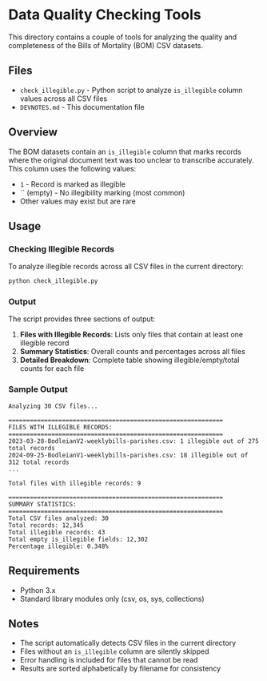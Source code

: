 # Data Quality Checking Tools

This directory contains a couple of tools for analyzing the quality and completeness of the Bills of Mortality (BOM) CSV datasets.

## Files

- `check_illegible.py` - Python script to analyze `is_illegible` column values across all CSV files
- `DEVNOTES.md` - This documentation file

## Overview

The BOM datasets contain an `is_illegible` column that marks records where the original document text was too unclear to transcribe accurately. This column uses the following values:

- `1` - Record is marked as illegible
- `` (empty) - No illegibility marking (most common)
- Other values may exist but are rare

## Usage

### Checking Illegible Records

To analyze illegible records across all CSV files in the current directory:

```bash
python check_illegible.py
```

### Output

The script provides three sections of output:

1. **Files with Illegible Records**: Lists only files that contain at least one illegible record
2. **Summary Statistics**: Overall counts and percentages across all files  
3. **Detailed Breakdown**: Complete table showing illegible/empty/total counts for each file

### Sample Output

```
Analyzing 30 CSV files...

============================================================
FILES WITH ILLEGIBLE RECORDS:
============================================================
2023-03-28-BodleianV2-weeklybills-parishes.csv: 1 illegible out of 275 total records
2024-09-25-BodleianV1-weeklybills-parishes.csv: 18 illegible out of 312 total records
...

Total files with illegible records: 9

============================================================
SUMMARY STATISTICS:
============================================================
Total CSV files analyzed: 30
Total records: 12,345
Total illegible records: 43
Total empty is_illegible fields: 12,302
Percentage illegible: 0.348%
```
## Requirements

- Python 3.x
- Standard library modules only (csv, os, sys, collections)

## Notes

- The script automatically detects CSV files in the current directory
- Files without an `is_illegible` column are silently skipped
- Error handling is included for files that cannot be read
- Results are sorted alphabetically by filename for consistency
